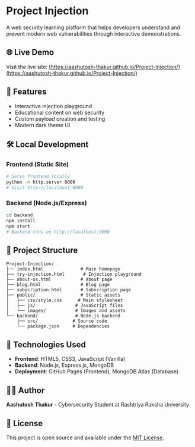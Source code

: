 # Project Injection

A web security learning platform that helps developers understand and prevent modern web vulnerabilities through interactive demonstrations.

## 🌐 Live Demo
Visit the live site: [https://aashutosh-thakur.github.io/Project-Injection/](https://aashutosh-thakur.github.io/Project-Injection/)

## 🚀 Features
- Interactive injection playground
- Educational content on web security
- Custom payload creation and testing
- Modern dark theme UI

## 🛠️ Local Development

### Frontend (Static Site)
```bash
# Serve frontend locally
python -m http.server 8000
# Visit http://localhost:8000
```

### Backend (Node.js/Express)
```bash
cd backend
npm install
npm start
# Backend runs on http://localhost:3000
```

## 📁 Project Structure
```
Project-Injection/
├── index.html              # Main homepage
├── try-injection.html       # Injection playground
├── about-us.html           # About page
├── blog.html               # Blog page
├── subscription.html       # Subscription page
├── public/                 # Static assets
│   ├── css/style.css      # Main stylesheet
│   ├── js/               # JavaScript files
│   └── images/           # Images and assets
└── backend/              # Node.js backend
    ├── src/             # Source code
    └── package.json     # Dependencies
```

## 🔧 Technologies Used
- **Frontend**: HTML5, CSS3, JavaScript (Vanilla)
- **Backend**: Node.js, Express.js, MongoDB
- **Deployment**: GitHub Pages (Frontend), MongoDB Atlas (Database)

## 👨‍💻 Author
**Aashutosh Thakur** - Cybersecurity Student at Rashtriya Raksha University

## 📄 License
This project is open source and available under the [MIT License](LICENSE).
